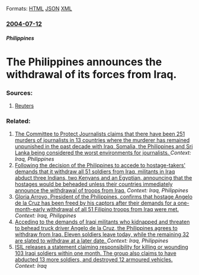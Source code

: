 
Formats: [HTML](/news/2004/07/12/the-philippines-announces-the-withdrawal-of-its-forces-from-iraq.html)  [JSON](/news/2004/07/12/the-philippines-announces-the-withdrawal-of-its-forces-from-iraq.json)  [XML](/news/2004/07/12/the-philippines-announces-the-withdrawal-of-its-forces-from-iraq.xml)  

### [2004-07-12](/news/2004/07/12/index.md)

##### Philippines
#  The Philippines announces the withdrawal of its forces from Iraq. 




### Sources:

1. [Reuters](https://www.reuters.com/newsArticle.jhtml?type=topNews&storyID=5648509)

### Related:

1. [The Committee to Protect Journalists claims that there have been 251 murders of journalists in 13 countries where the murderer has remained unpunished in the past decade with Iraq, Somalia, the Philippines and Sri Lanka being considered the worst environments for journalists. ](/news/2011/06/1/the-committee-to-protect-journalists-claims-that-there-have-been-251-murders-of-journalists-in-13-countries-where-the-murderer-has-remained.md) _Context: Iraq, Philippines_
2. [ Following the decision of the Philippines to accede to hostage-takers' demands that it withdraw all 51 soldiers from Iraq, militants in Iraq abduct three Indians, two Kenyans and an Egyptian, announcing that the hostages would be beheaded unless their countries immediately announce the withdrawal of troops from Iraq.](/news/2004/07/21/following-the-decision-of-the-philippines-to-accede-to-hostage-takers-demands-that-it-withdraw-all-51-soldiers-from-iraq-militants-in-ira.md) _Context: Iraq, Philippines_
3. [ Gloria Arroyo, President of the Philippines, confirms that hostage Angelo de la Cruz has been freed by his captors after their demands for a one-month-early withdrawal of all 51 Filipino troops from Iraq were met. ](/news/2004/07/20/gloria-arroyo-president-of-the-philippines-confirms-that-hostage-angelo-de-la-cruz-has-been-freed-by-his-captors-after-their-demands-for.md) _Context: Iraq, Philippines_
4. [ Acceding to the demands of Iraqi militants who kidnapped and threaten to behead truck driver Angelo de la Cruz, the Philippines agrees to withdraw from Iraq. Eleven soldiers leave today, while the remaining 32 are slated to withdraw at a later date. ](/news/2004/07/16/acceding-to-the-demands-of-iraqi-militants-who-kidnapped-and-threaten-to-behead-truck-driver-angelo-de-la-cruz-the-philippines-agrees-to-w.md) _Context: Iraq, Philippines_
5. [ISIL releases a statement claiming responsibility for killing or wounding 103 Iraqi soldiers within one month. The group also claims to have abducted 13 more soldiers, and destroyed 12 armoured vehicles. ](/news/2018/03/25/isil-releases-a-statement-claiming-responsibility-for-killing-or-wounding-103-iraqi-soldiers-within-one-month-the-group-also-claims-to-have.md) _Context: Iraq_
